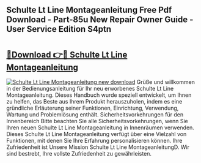 ## Schulte Lt Line Montageanleitung Free Pdf Download - Part-85u New Repair Owner Guide - User Service Edition S4ptn

# <h2><a href="http://df6yij.blite.top/?on=Schulte+Lt+Line+Montageanleitung">🔗Download 👉🔴 Schulte Lt Line Montageanleitung</a></h2>

[![Schulte Lt Line Montageanleitung new download](https://i.imgur.com/lujVjoI.png)](http://df6yij.blite.top/?on=Schulte+Lt+Line+Montageanleitung)
Grüße und willkommen in der Bedienungsanleitung für Ihr neu erworbenes Schulte Lt Line Montageanleitung. Dieses Handbuch wurde speziell entwickelt, um Ihnen zu helfen, das Beste aus Ihrem Produkt herauszuholen, indem es eine gründliche Erläuterung seiner Funktionen, Einrichtung, Verwendung, Wartung und Problemlösung enthält. Sicherheitsvorkehrungen für den Innenbereich Bitte beachten Sie alle Sicherheitsvorkehrungen, wenn Sie Ihren neuen Schulte Lt Line Montageanleitung in Innenräumen verwenden. Dieses Schulte Lt Line Montageanleitung verfügt über eine Vielzahl von Funktionen, mit denen Sie Ihre Erfahrung personalisieren können. Ihre Zufriedenheit ist Unsere Mission Schulte Lt Line MontageanleitungD. Wir sind bestrebt, Ihre vollste Zufriedenheit zu gewährleisten.

